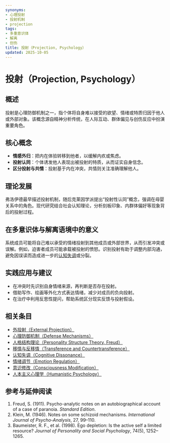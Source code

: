 ```yaml
---
synonyms:
- 心理投射
- 投射机制
- projection
tags:
- 多重意识体
- 解离
- 创伤
title: 投射（Projection, Psychology）
updated: 2025-10-05
---
```


# 投射（Projection, Psychology）

## 概述

投射是心理防御机制之一，指个体将自身难以接受的欲望、情绪或特质归因于他人或外部对象。该概念源自精神分析传统，在人际互动、群体偏见与创伤反应中扮演重要角色。

## 核心概念

- **情感外归**：把内在体验转移到他者，以缓解内疚或焦虑。
- **投射认同**：个体诱发他人表现出被投射的特质，从而证实自身信念。
- **区分投射与共情**：投射基于内在冲突，共情则关注准确理解他人。

## 理论发展

弗洛伊德最早描述投射机制，随后克莱因学派提出“投射性认同”概念，强调在母婴关系中的角色。现代研究结合社会认知理论，分析刻板印象、内群体偏好等现象背后的投射过程。

## 在多意识体与解离语境中的意义

系统成员可能将自己难以承受的情绪投射到其他成员或外部世界，从而引发冲突或误解。例如，迫害者成员可能承载被投射的愤怒。识别投射有助于调整内部沟通，避免因误读而造成进一步的[认知失调](entries/Cognitive-Dissonance.md)或分裂。

## 实践应用与建议

- 在冲突时先识别自身情绪来源，再判断是否存在投射。
- 借助写作、绘画等外化方式表达情绪，减少对成员的负向投射。
- 在治疗中利用反思性提问，帮助系统区分现实反馈与投射假设。

## 相关条目

- [外投射（External Projection）](/entries/External-Projection.md)
- [心理防御机制（Defense Mechanisms）](/entries/Defense-Mechanisms.md)
- [人格结构理论（Personality Structure Theory, Freud）](/entries/Personality-Structure-Theory.md)
- [移情与反移情（Transference and Countertransference）](/entries/Transference-Countertransference.md)
- [认知失调（Cognitive Dissonance）](/entries/Cognitive-Dissonance.md)
- [情绪调节（Emotion Regulation）](/entries/Emotion-Regulation.md)
- [意识修改（Consciousness Modification）](/entries/Consciousness-Modification.md)
- [人本主义心理学（Humanistic Psychology）](/entries/Humanistic-Psychology.md)

## 参考与延伸阅读

1. Freud, S. (1911). Psycho-analytic notes on an autobiographical account of a case of paranoia. *Standard Edition*.
2. Klein, M. (1946). Notes on some schizoid mechanisms. *International Journal of Psycho-Analysis*, 27, 99–110.
3. Baumeister, R. F., et al. (1998). Ego depletion: Is the active self a limited resource? *Journal of Personality and Social Psychology*, 74(5), 1252–1265.
